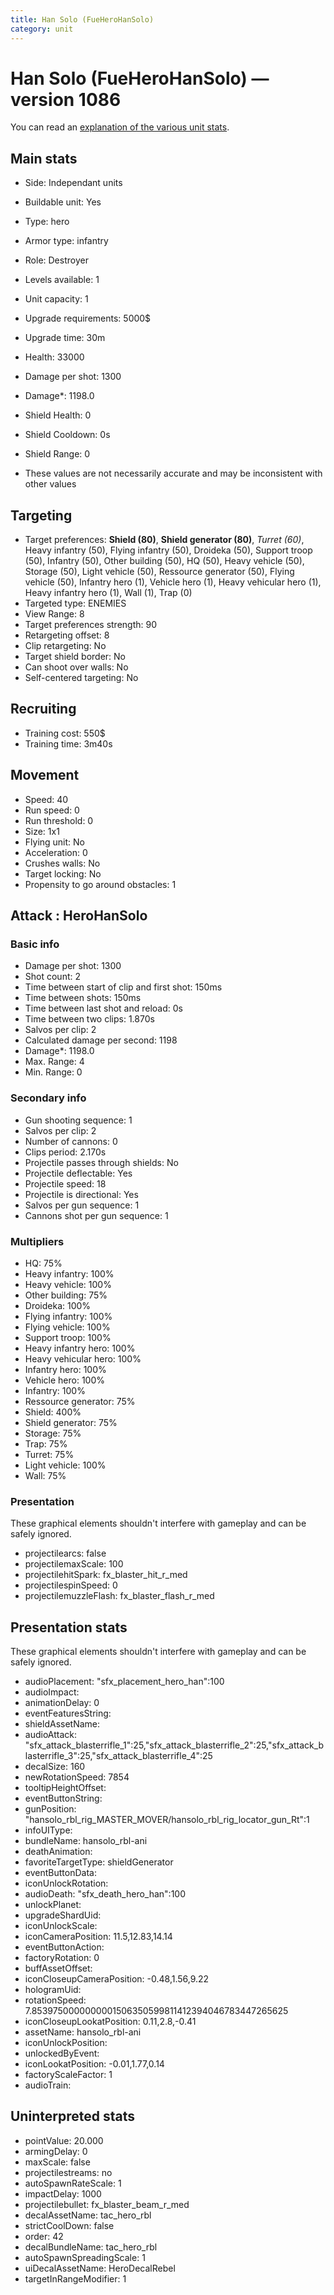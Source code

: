 ```yaml
---
title: Han Solo (FueHeroHanSolo)
category: unit
---
```


# Han Solo (FueHeroHanSolo) — version 1086

You can read an [explanation  of the various unit stats](unitexplained.md).

## Main stats

  * Side: Independant units
  * Buildable unit: Yes
  * Type: hero
  * Armor type: infantry
  * Role: Destroyer
  * Levels available: 1
  * Unit capacity: 1
  * Upgrade requirements: 5000$
  * Upgrade time: 30m
  * Health: 33000
  * Damage per shot: 1300
  * Damage*: 1198.0
  * Shield Health: 0
  * Shield Cooldown: 0s
  * Shield Range: 0

* These values are not necessarily accurate and may be inconsistent with other values

## Targeting

  * Target preferences: **Shield (80)**, **Shield generator (80)**, _Turret (60)_, Heavy infantry (50), Flying infantry (50), Droideka (50), Support troop (50), Infantry (50), Other building (50), HQ (50), Heavy vehicle (50), Storage (50), Light vehicle (50), Ressource generator (50), Flying vehicle (50), Infantry hero (1), Vehicle hero (1), Heavy vehicular hero (1), Heavy infantry hero (1), Wall (1), Trap (0)
  * Targeted type: ENEMIES
  * View Range: 8
  * Target preferences strength: 90
  * Retargeting offset: 8
  * Clip retargeting: No
  * Target shield border: No
  * Can shoot over walls: No
  * Self-centered targeting: No

## Recruiting

  * Training cost: 550$
  * Training time: 3m40s

## Movement

  * Speed: 40
  * Run speed: 0
  * Run threshold: 0
  * Size: 1x1
  * Flying unit: No
  * Acceleration: 0
  * Crushes walls: No
  * Target locking: No
  * Propensity to go around obstacles: 1

## Attack : HeroHanSolo

### Basic info

  * Damage per shot: 1300
  * Shot count: 2
  * Time between start of clip and first shot: 150ms
  * Time between shots: 150ms
  * Time between last shot and reload: 0s
  * Time between two clips: 1.870s
  * Salvos per clip: 2
  * Calculated damage per second: 1198
  * Damage*: 1198.0
  * Max. Range: 4
  * Min. Range: 0

### Secondary info

  * Gun shooting sequence: 1
  * Salvos per clip: 2
  * Number of cannons: 0
  * Clips period: 2.170s
  * Projectile passes through shields: No
  * Projectile deflectable: Yes
  * Projectile speed: 18
  * Projectile is directional: Yes
  * Salvos per gun sequence: 1
  * Cannons shot per gun sequence: 1

### Multipliers

  * HQ: 75%
  * Heavy infantry: 100%
  * Heavy vehicle: 100%
  * Other building: 75%
  * Droideka: 100%
  * Flying infantry: 100%
  * Flying vehicle: 100%
  * Support troop: 100%
  * Heavy infantry hero: 100%
  * Heavy vehicular hero: 100%
  * Infantry hero: 100%
  * Vehicle hero: 100%
  * Infantry: 100%
  * Ressource generator: 75%
  * Shield: 400%
  * Shield generator: 75%
  * Storage: 75%
  * Trap: 75%
  * Turret: 75%
  * Light vehicle: 100%
  * Wall: 75%

### Presentation

These graphical elements shouldn't interfere with gameplay and can be safely ignored.

  * projectilearcs: false
  * projectilemaxScale: 100
  * projectilehitSpark: fx_blaster_hit_r_med
  * projectilespinSpeed: 0
  * projectilemuzzleFlash: fx_blaster_flash_r_med

## Presentation stats

These graphical elements shouldn't interfere with gameplay and can be safely ignored.

  * audioPlacement: "sfx_placement_hero_han":100
  * audioImpact: 
  * animationDelay: 0
  * eventFeaturesString: 
  * shieldAssetName: 
  * audioAttack: "sfx_attack_blasterrifle_1":25,"sfx_attack_blasterrifle_2":25,"sfx_attack_blasterrifle_3":25,"sfx_attack_blasterrifle_4":25
  * decalSize: 160
  * newRotationSpeed: 7854
  * tooltipHeightOffset: 
  * eventButtonString: 
  * gunPosition: "hansolo_rbl_rig_MASTER_MOVER/hansolo_rbl_rig_locator_gun_Rt":1
  * infoUIType: 
  * bundleName: hansolo_rbl-ani
  * deathAnimation: 
  * favoriteTargetType: shieldGenerator
  * eventButtonData: 
  * iconUnlockRotation: 
  * audioDeath: "sfx_death_hero_han":100
  * unlockPlanet: 
  * upgradeShardUid: 
  * iconUnlockScale: 
  * iconCameraPosition: 11.5,12.83,14.14
  * eventButtonAction: 
  * factoryRotation: 0
  * buffAssetOffset: 
  * iconCloseupCameraPosition: -0.48,1.56,9.22
  * hologramUid: 
  * rotationSpeed: 7.8539750000000001506350599811412394046783447265625
  * iconCloseupLookatPosition: 0.11,2.8,-0.41
  * assetName: hansolo_rbl-ani
  * iconUnlockPosition: 
  * unlockedByEvent: 
  * iconLookatPosition: -0.01,1.77,0.14
  * factoryScaleFactor: 1
  * audioTrain: 

## Uninterpreted stats

  * pointValue: 20.000
  * armingDelay: 0
  * maxScale: false
  * projectilestreams: no
  * autoSpawnRateScale: 1
  * impactDelay: 1000
  * projectilebullet: fx_blaster_beam_r_med
  * decalAssetName: tac_hero_rbl
  * strictCoolDown: false
  * order: 42
  * decalBundleName: tac_hero_rbl
  * autoSpawnSpreadingScale: 1
  * uiDecalAssetName: HeroDecalRebel
  * targetInRangeModifier: 1

